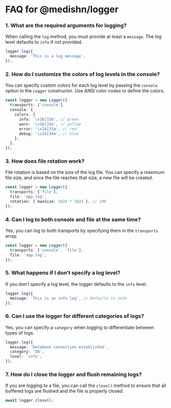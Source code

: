 # FAQ for @medishn/logger

### 1. **What are the required arguments for logging?**

When calling the `log` method, you must provide at least a `message`. The log level defaults to `info` if not provided.

```typescript
logger.log({
  message: 'This is a log message',
});
```

### 2. **How do I customize the colors of log levels in the console?**

You can specify custom colors for each log level by passing the `console` option in the `Logger` constructor. Use ANSI color codes to define the colors.

```typescript
const logger = new Logger({
  transports: ['console'],
  console: {
    colors: {
      info: '\x1b[32m', // green
      warn: '\x1b[33m', // yellow
      error: '\x1b[31m', // red
      debug: '\x1b[34m', // blue
    },
  },
});
```

### 3. **How does file rotation work?**

File rotation is based on the size of the log file. You can specify a maximum file size, and once the file reaches that size, a new file will be created.

```typescript
const logger = new Logger({
  transports: ['file'],
  file: 'app.log',
  rotation: { maxSize: 1024 * 1024 }, // 1MB
});
```

### 4. **Can I log to both console and file at the same time?**

Yes, you can log to both transports by specifying them in the `transports` array.

```typescript
const logger = new Logger({
  transports: ['console', 'file'],
  file: 'app.log',
});
```

### 5. **What happens if I don’t specify a log level?**

If you don’t specify a log level, the logger defaults to the `info` level.

```typescript
logger.log({
  message: 'This is an info log', // Defaults to info
});
```

### 6. **Can I use the logger for different categories of logs?**

Yes, you can specify a `category` when logging to differentiate between types of logs.

```typescript
logger.log({
  message: 'Database connection established',
  category: 'DB',
  level: 'info',
});
```

### 7. **How do I close the logger and flush remaining logs?**

If you are logging to a file, you can call the `close()` method to ensure that all buffered logs are flushed and the file is properly closed.

```typescript
await logger.close();
```
